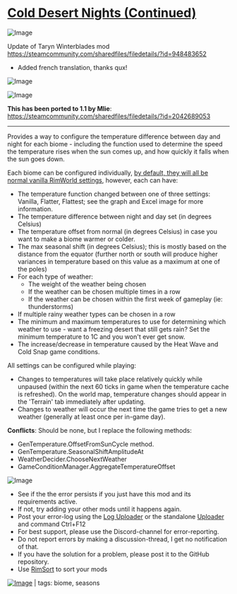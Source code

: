 # [Cold Desert Nights (Continued)](https://steamcommunity.com/sharedfiles/filedetails/?id=2042689053)

![Image](https://i.imgur.com/buuPQel.png)

Update of Taryn Winterblades mod
https://steamcommunity.com/sharedfiles/filedetails/?id=948483652

- Added french translation, thanks qux!

![Image](https://i.imgur.com/pufA0kM.png)
	
![Image](https://i.imgur.com/Z4GOv8H.png)

**This has been ported to 1.1 by Mlie**: https://steamcommunity.com/sharedfiles/filedetails/?id=2042689053

---------------------------------------------------------------------

Provides a way to configure the temperature difference between day and night for each biome - including the function used to determine the speed the temperature rises when the sun comes up, and how quickly it falls when the sun goes down.

Each biome can be configured individually, <ins>by default, they will all be normal vanilla RimWorld settings</ins>, however, each can have:
- The temperature function changed between one of three settings: Vanilla, Flatter, Flattest; see the graph and Excel image for more information.
- The temperature difference between night and day set (in degrees Celsius)
- The temperature offset from normal (in degrees Celsius) in case you want to make a biome warmer or colder.
- The max seasonal shift (in degrees Celsius); this is mostly based on the distance from the equator (further north or south will produce higher variances in temperature based on this value as a maximum at one of the poles)
- For each type of weather: 
  - The weight of the weather being chosen
  - If the weather can be chosen multiple times in a row
  - If the weather can be chosen within the first week of gameplay (ie: thunderstorms)
- If multiple rainy weather types can be chosen in a row
- The minimum and maximum temperatures to use for determining which weather to use - want a freezing desert that still gets rain? Set the minimum temperature to 1C and you won't ever get snow.
- The increase/decrease in temperature caused by the Heat Wave and Cold Snap game conditions.

All settings can be configured while playing:
- Changes to temperatures will take place relatively quickly while unpaused (within the next 60 ticks in game when the temperature cache is refreshed).  On the world map, temperature changes should appear in the 'Terrain' tab immediately after updating.
- Changes to weather will occur the next time the game tries to get a new weather (generally at least once per in-game day).

**Conflicts**: Should be none, but I replace the following methods:
- GenTemperature.OffsetFromSunCycle method.
- GenTemperature.SeasonalShiftAmplitudeAt
- WeatherDecider.ChooseNextWeather
- GameConditionManager.AggregateTemperatureOffset


![Image](https://i.imgur.com/PwoNOj4.png)



-  See if the the error persists if you just have this mod and its requirements active.
-  If not, try adding your other mods until it happens again.
-  Post your error-log using the [Log Uploader](https://steamcommunity.com/sharedfiles/filedetails/?id=2873415404) or the standalone [Uploader](https://steamcommunity.com/sharedfiles/filedetails/?id=2873415404) and command Ctrl+F12
-  For best support, please use the Discord-channel for error-reporting.
-  Do not report errors by making a discussion-thread, I get no notification of that.
-  If you have the solution for a problem, please post it to the GitHub repository.
-  Use [RimSort](https://github.com/RimSort/RimSort/releases/latest) to sort your mods

 

[![Image](https://img.shields.io/github/v/release/emipa606/ColdDesertNights?label=latest%20version&style=plastic&color=9f1111&labelColor=black)](https://steamcommunity.com/sharedfiles/filedetails/changelog/2042689053) | tags:  biome,  seasons
